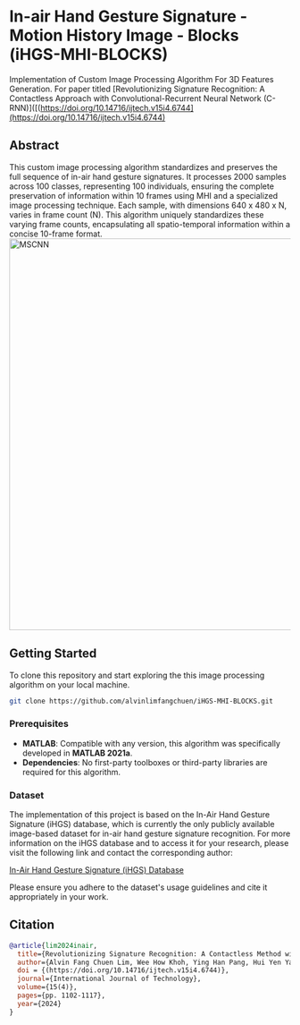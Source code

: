 # In-air Hand Gesture Signature - Motion History Image - Blocks (iHGS-MHI-BLOCKS)

Implementation of Custom Image Processing Algorithm For 3D Features Generation.
For paper titled [Revolutionizing Signature Recognition: A Contactless Approach with Convolutional-Recurrent Neural Network (C-RNN)]([(https://doi.org/10.14716/ijtech.v15i4.6744](https://doi.org/10.14716/ijtech.v15i4.6744)

## Abstract

This custom image processing algorithm standardizes and preserves the full sequence of in-air hand gesture signatures. It processes 2000 samples across 100 classes, representing 100 individuals, ensuring the complete preservation of information within 10 frames using MHI and a specialized image processing technique. Each sample, with dimensions 640 x 480 x N, varies in frame count (N). This algorithm uniquely standardizes these varying frame counts, encapsulating all spatio-temporal information within a concise 10-frame format.
<img src="https://alvinlfc.com/image/iHGS-MHI-BLOCKS.jpg" width="600" height="700" alt="MSCNN">

## Getting Started

To clone this repository and start exploring the this image processing algorithm on your local machine.

```bash
git clone https://github.com/alvinlimfangchuen/iHGS-MHI-BLOCKS.git
```

### Prerequisites

- **MATLAB**: Compatible with any version, this algorithm was specifically developed in **MATLAB 2021a**.
- **Dependencies**: No first-party toolboxes or third-party libraries are required for this algorithm.

### Dataset

The implementation of this project is based on the In-Air Hand Gesture Signature (iHGS) database, which is currently the only publicly available image-based dataset for in-air hand gesture signature recognition.
For more information on the iHGS database and to access it for your research, please visit the following link and contact the corresponding author:

[In-Air Hand Gesture Signature (iHGS) Database](https://www.ncbi.nlm.nih.gov/pmc/articles/PMC10439358/)

Please ensure you adhere to the dataset's usage guidelines and cite it appropriately in your work.

## Citation

```bibtex
@article{lim2024inair,
  title={Revolutionizing Signature Recognition: A Contactless Method with Convolutional Recurrent Neural Networks},
  author={Alvin Fang Chuen Lim, Wee How Khoh, Ying Han Pang, Hui Yen Yap},
  doi = {(https://doi.org/10.14716/ijtech.v15i4.6744)},
  journal={International Journal of Technology},
  volume={15(4)},
  pages={pp. 1102-1117},
  year={2024}
}
```
